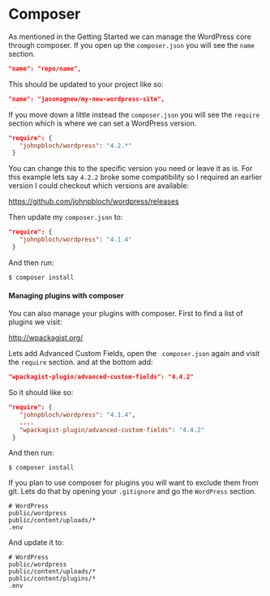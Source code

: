 # Composer

As mentioned in the Getting Started we can manage the WordPress core through composer. If you open up the `composer.json` you will see the `name` section.

``` json
"name": "repo/name",
```
This should be updated to your project like so:
``` json
"name": "jasonagnew/my-new-wordpress-site",
```
If you move down a little instead the `composer.json` you will see the `require` section which is where we can set a WordPress version.
``` json
"require": {
   "johnpbloch/wordpress": "4.2.*"
 }
```
You can change this to the specific version you need or leave it as is. For this example lets say `4.2.2` broke some compatibility so I required an earlier version I could checkout which versions are available:

https://github.com/johnpbloch/wordpress/releases

Then update my `composer.json` to:
``` json
"require": {
   "johnpbloch/wordpress": "4.1.4"
 }
```
And then run:
```
$ composer install
```

#### Managing plugins with composer

You can also manage your plugins with composer. First to find a list of plugins we visit:

http://wpackagist.org/

Lets add Advanced Custom Fields, open the `
composer.json` again and visit the `require` section. and at the bottom add:
```json
"wpackagist-plugin/advanced-custom-fields": "4.4.2"
```
So it should like so:
``` json
"require": {
   "johnpbloch/wordpress": "4.1.4",
   ....
   "wpackagist-plugin/advanced-custom-fields": "4.4.2"
 }
```
And then run:
```
$ composer install
```
If you plan to use composer for plugins you will want to exclude them from git. Lets do that by opening your `.gitignore` and go the `WordPress` section.

```
# WordPress
public/wordpress
public/content/uploads/*
.env
```
And update it to:
```
# WordPress
public/wordpress
public/content/uploads/*
public/content/plugins/*
.env
```
